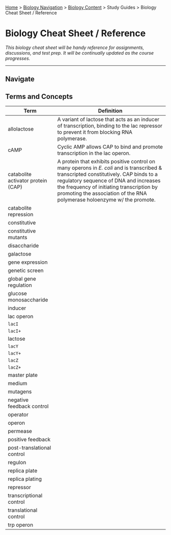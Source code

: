 [Home](https://andre-ye.github.io) > [Biology Navigation](https://andre-ye.github.io/biology/biology_navigation) > [Biology Content](https://andre-ye.github.io/biology/biology_navigation#biology-content) > Study Guides > Biology Cheat Sheet / Reference

# Biology Cheat Sheet / Reference

*This biology cheat sheet will be handy reference for assignments, discussions, and test prep. It will be continually updated as the course progresses.*

---

## Navigate

## Terms and Concepts

| Term | Definition |
| --- | --- |
| allolactose | A variant of lactose that acts as an inducer of transcription, binding to the lac repressor to prevent it from blocking RNA polymerase. |
| cAMP | Cyclic AMP allows CAP to bind and promote transcription in the lac operon. |
| catabolite activator protein (CAP) | A protein that exhibits positive control on many operons in *E. coli* and is transcribed & transcripted constitutively. CAP binds to a regulatory sequence of DNA and increases the frequency of initiating transcription by promoting the association of the RNA polymerase holoenzyme w/ the promote.
| catabolite repression | 
|	constitutive |
|	constitutive mutants |
|	disaccharide |
|	galactose |
|	gene expression |
|	genetic screen |
|	global gene regulation |
|	glucose monosaccharide |
| inducer |
| lac operon |
| `lacI` |
| `lacI+` |
| lactose |
| `lacY` |
| `lacY+` |
| `lacZ` |
| `lacZ+` |
| master plate |
| medium |
| mutagens |
| negative feedback control |
| operator |
| operon |
| permease |
| positive feedback |
| post-translational control |
| regulon |
| replica plate |
| replica plating |
| repressor |
| transcriptional control |
| translational control |
| trp operon |



